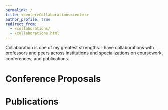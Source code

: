 ```yaml
---
permalink: /
title: <center>Collaborations<center>
author_profile: true
redirect_from: 
  - /collaborations/
  - /collaborations.html
---
```


Collaboration is one of my greatest strengths. I have collaborations with professors and peers across institutions and specializations on coursework, conferences, and publications.

# Conference Proposals

# Publications